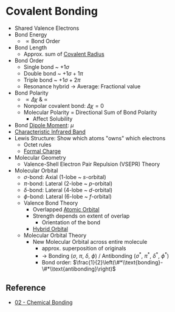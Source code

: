 # Covalent Bonding

* Shared Valence Electrons
* Bond Energy
  * $\propto \text{Bond Order}$
* Bond Length
  * Approx. sum of [Covalent Radius](../../../Atomic%20Theory/Property%20of%20Element/Atomic%20Radius.md)
* Bond Order
  * Single bond ~ $+1\sigma$
  * Double bond ~ $+1\sigma+1\pi$
  * Triple bond ~ $+1\sigma+2\pi$
  * Resonance hybrid → Average: Fractional value
* Bond Polarity
  * $\propto \Delta\chi$ & $\propto%\_\\text{ionic}$
  * Nonpolar covalent bond: $\Delta\chi=0$
  * Molecular Polarity = Directional Sum of Bond Polarity
    * Affect Solubility
* Bond [Dipole Moment](https://en.wikipedia.org/wiki/Electric_dipole_moment): $\mu$
* [Characteristic Infrared Band](Characteristic%20Infrared%20Band.md)
* Lewis Structure: Show which atoms "owns" which electrons
  * Octet rules
  * [Formal Charge](Formal%20Charge.md)
* Molecular Geometry
  * Valence-Shell Electron Pair Repulsion (VSEPR) Theory
* Molecular Orbital
  * $\sigma$-bond: Axial (1-lobe ~ $s$-orbital)
  * $\pi$-bond: Lateral (2-lobe ~ $p$-orbital)
  * $\delta$-bond: Lateral (4-lobe ~ $d$-orbital)
  * $\phi$-bond: Lateral (6-lobe ~ $f$-orbital)
  * Valence Bond Theory
    * Overlapped [Atomic Orbital](../../../Atomic%20Theory/Atomic%20Orbital.md)
    * Strength depends on extent of overlap
      * Orientation of the bond
    * [Hybrid Orbital](Hybrid%20Orbital.md)
  * Molecular Orbital Theory
    * New Molecular Orbital across entire molecule
      * approx. superposition of originals
      * → Bonding ($\sigma$, $\pi$, $\delta$, $\phi$) / Antibonding ($\sigma^\ast$, $\pi^\ast$, $\delta^\ast$, $\phi^\ast$)
      * Bond order: $\frac{1}{2}\left(\#*\\text{bonding}-\#*\\text{antibonding}\right)$

## Reference

* [02 - Chemical Bonding](../../../../../00%20-%20Summary/SCCH105%20-%20General%20Chemistry/02%20-%20Chemical%20Bonding.md)

